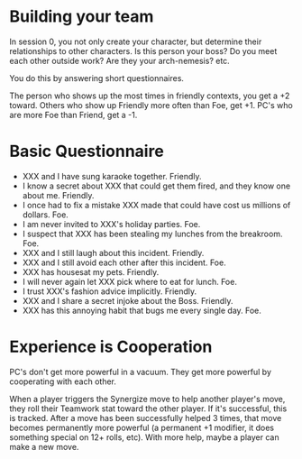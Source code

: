 # Building your team

In session 0, you not only create your character, but determine their
relationships to other characters. Is this person your boss? Do you meet each
other outside work? Are they your arch-nemesis? etc.

You do this by answering short questionnaires.

The person who shows up the most times in friendly contexts, you get a +2
toward. Others who show up Friendly more often than Foe, get +1. PC's who are
more Foe than Friend, get a -1.

# Basic Questionnaire

- XXX and I have sung karaoke together. Friendly.
- I know a secret about XXX that could get them fired, and they know one about
  me. Friendly.
- I once had to fix a mistake XXX made that could have cost us millions of
  dollars. Foe.
- I am never invited to XXX's holiday parties. Foe.
- I suspect that XXX has been stealing my lunches from the breakroom. Foe.
- XXX and I still laugh about this incident. Friendly.
- XXX and I still avoid each other after this incident. Foe.
- XXX has housesat my pets. Friendly.
- I will never again let XXX pick where to eat for lunch. Foe.
- I trust XXX's fashion advice implicitly. Friendly.
- XXX and I share a secret injoke about the Boss. Friendly.
- XXX has this annoying habit that bugs me every single day. Foe.

# Experience is Cooperation

PC's don't get more powerful in a vacuum. They get more powerful by
cooperating with each other.

When a player triggers the Synergize move to help another player's move, they
roll their Teamwork stat toward the other player. If it's successful, this is
tracked. After a move has been successfully helped 3 times, that move becomes
permanently more powerful (a permanent +1 modifier, it does something special on
12+ rolls, etc). With more help, maybe a player can make a new move.
